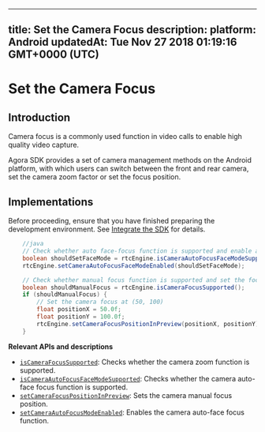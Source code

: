 
---
title: Set the Camera Focus
description: 
platform: Android
updatedAt: Tue Nov 27 2018 01:19:16 GMT+0000 (UTC)
---
# Set the Camera Focus
## Introduction

Camera focus is a commonly used function in video calls to enable high quality video capture.

Agora SDK provides a set of camera management methods on the Android platform, with which users can switch between the front and rear camera, set the camera zoom factor or set the focus position.

## Implementations

Before proceeding, ensure that you have finished preparing the development environment. See [Integrate the SDK](../../en/Video/android_video.md) for details.

```java
    //java
    // Check whether auto face-focus function is supported and enable auto-face focus
    boolean shouldSetFaceMode = rtcEngine.isCameraAutoFocusFaceModeSupported();
    rtcEngine.setCameraAutoFocusFaceModeEnabled(shouldSetFaceMode);

    // Check whether manual focus function is supported and set the focus
    boolean shouldManualFocus = rtcEngine.isCameraFocusSupported();
    if (shouldManualFocus) {
        // Set the camera focus at (50, 100)
        float positionX = 50.0f;
        float positionY = 100.0f;
        rtcEngine.setCameraFocusPositionInPreview(positionX, positionY);
    }
```

**Relevant APIs and descriptions**

-  [`isCameraFocusSupported`](https://docs.agora.io/en/Video/API%20Reference/java/classio_1_1agora_1_1rtc_1_1_rtc_engine.html#a0e20f04ccecfc41aa23bf63116c9a8cd): Checks whether the camera zoom function is supported.
- [`isCameraAutoFocusFaceModeSupported`](https://docs.agora.io/en/Video/API%20Reference/java/classio_1_1agora_1_1rtc_1_1_rtc_engine.html#a09f61f738cf7d8a1902761e03a7fa600): Checks whether the camera auto-face focus function is supported.
- [`setCameraFocusPositionInPreview`](https://docs.agora.io/en/Video/API%20Reference/java/classio_1_1agora_1_1rtc_1_1_rtc_engine.html#aba273e4337a760d883b6c7c1344183c0): Sets the camera manual focus position.
- [`setCameraAutoFocusModeEnabled`](https://docs.agora.io/en/Video/API%20Reference/java/classio_1_1agora_1_1rtc_1_1_rtc_engine.html#a7e67afe7ad0045448fe0bd97203afcee): Enables the camera auto-face focus function.
